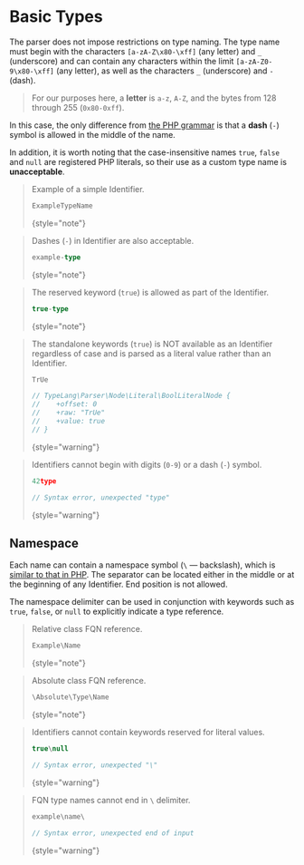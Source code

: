 # Basic Types

<show-structure for="chapter" depth="2"/>

The parser does not impose restrictions on type naming. The type name must begin with the 
characters `[a-zA-Z\x80-\xff]` (any letter) and `_` (underscore) and can contain any characters 
within the limit `[a-zA-Z0-9\x80-\xff]` (any letter), as well as the characters `_` (underscore) and `-` (dash).

> For our purposes here, a **letter** is `a-z`, `A-Z`, and the bytes from 128 through 255 (`0x80-0xff`).

In this case, the only difference from [the PHP grammar](https://www.php.net/manual/en/language.variables.basics.php) 
is that a **dash** (`-`) symbol is allowed in the middle of the name.

In addition, it is worth noting that the case-insensitive names `true`, `false` and `null` are registered 
PHP literals, so their use as a custom type name is **unacceptable**.

<tabs>
<tab title="Examples">

> Example of a simple <tooltip term="Identifier">Identifier</tooltip>.
> ```typescript
> ExampleTypeName
> ```
> {style="note"}

> Dashes (`-`) in <tooltip term="Identifier">Identifier</tooltip> 
> are also acceptable.
> ```typescript
> example-type
> ```
> {style="note"}

> The reserved keyword (`true`) is allowed as part of the <tooltip 
> term="Identifier">Identifier</tooltip>.
> ```typescript
> true-type
> ```
> {style="note"}

</tab>
<tab title="Counterexamples">

> The standalone keywords (`true`) is NOT available as an <tooltip 
> term="Identifier">Identifier</tooltip> regardless of case and is 
> parsed as a literal value rather than an <tooltip 
> term="Identifier">Identifier</tooltip>.
> ```typescript
> TrUe
> 
> // TypeLang\Parser\Node\Literal\BoolLiteralNode {
> //    +offset: 0
> //    +raw: "TrUe"
> //    +value: true
> // }
> ```
> {style="warning"}

> <tooltip term="Identifier">Identifiers</tooltip> cannot begin with 
digits (`0-9`) or a dash (`-`) symbol.
> ```typescript
> 42type
> 
> // Syntax error, unexpected "type"
> ```
> {style="warning"}

</tab>
</tabs>

## Namespace

Each name can contain a namespace symbol (`\` — backslash), which is 
[similar to that in PHP](https://www.php.net/manual/en/language.namespaces.rationale.php). The separator can be located either in 
the middle or at the beginning of any <tooltip 
term="Identifier">Identifier</tooltip>. End position is not allowed.

The namespace delimiter can be used in conjunction with keywords such 
as `true`, `false`, or `null` to explicitly indicate a type reference.

<tabs>
<tab title="Examples">

> Relative class <tooltip term="FQN">FQN</tooltip> reference.
> ```typescript
> Example\Name
> ```
> {style="note"}

> Absolute class <tooltip term="FQN">FQN</tooltip> reference.
> ```typescript
> \Absolute\Type\Name
> ```
> {style="note"}

</tab>
<tab title="Counterexamples">

> <tooltip term="Identifier">Identifiers</tooltip> cannot contain keywords
> reserved for literal values.
> ```typescript
> true\null
> 
> // Syntax error, unexpected "\"
> ```
> {style="warning"}

> <tooltip term="FQN">FQN</tooltip> type names cannot end in `\` delimiter.
> ```typescript
> example\name\
>
> // Syntax error, unexpected end of input
> ```
> {style="warning"}

</tab>
</tabs>
